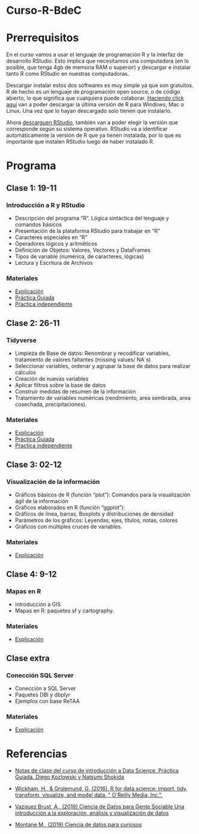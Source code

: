 # Curso-R-BdeC

# Prerrequisitos

En el curso vamos a usar el lenguaje de programación R y la interfaz de desarrollo RStudio. Esto implica que necesitamos una computadora (en lo posible, que tenga 4gb de memoria RAM o superior) y descargar e instalar tanto R como RStudio en nuestras computadoras.

Descargar instalar estos dos softwares es muy simple ya que son gratuitos. R de hecho es un lenguaje de programación open source, o de código abierto, lo que significa que cualquiera puede colaborar. [Haciendo click aquí](https://cran.r-project.org/) van a poder descargar la última versión de R para Windows, Mac o Linux. Una vez que lo hayan descargado solo tienen que instalarlo.

Ahora [descarguen RStudio](https://rstudio.com/products/rstudio/download/), también van a poder elegir la versión que corresponde según su sistema operativo. RStudio va a identificar automáticamente la versión de R que ya tienen instalada, por lo que es importante que instalen RStudio luego de haber instalado R.


# Programa

## Clase 1: 19-11
### Introducción a R y RStudio
* Descripción del programa “R”. Lógica sintáctica del lenguaje y comandos básicos
* Presentación de la plataforma RStudio para trabajar en “R”
* Caracteres especiales en “R”
* Operadores lógicos y aritméticos
* Definición de Objetos: Valores, Vectores y DataFrames
* Tipos de variable (numérica, de caracteres, lógicas)
* Lectura y Escritura de Archivos

### Materiales
- [Explicación](clase_1/01_explicacion.nb.html)
- [Práctica Guiada](clase_1/01_practica_guiada.nb.html)
- [Pŕactica independiente](clase_1/01_practica_independiente.nb.html) 


## Clase 2: 26-11
### Tidyverse
* Limpieza de Base de datos: Renombrar y recodificar variables, tratamiento de valores faltantes (missing values/ NA´s)
* Seleccionar variables, ordenar y agrupar la base de datos para realizar cálculos
* Creación de nuevas variables
* Aplicar filtros sobre la base de datos
* Construir medidas de resumen de la información
* Tratamiento de variables numéricas (rendimiento, area sembrada, area cosechada, precipitaciones).

### Materiales
- [Explicación](clase_2/02_explicacion.nb.html)
- [Práctica Guiada](clase_2/02_practica_guiada.nb.html)
- [Pŕactica independiente](clase_2/02_practica_independiente.nb.html) 


## Clase 3: 02-12
### Visualización de la información
* Gráficos básicos de R (función “plot”): Comandos para la visualización ágil de la información
* Gráficos elaborados en R (función “ggplot”):
* Gráficos de línea, barras, Boxplots y distribuciones de densidad
* Parámetros de los gráficos: Leyendas, ejes, títulos, notas, colores
* Gráficos con múltiples cruces de variables.

### Materiales
- [Explicación](clase_3/03_explicacion.nb.html)


## Clase 4: 9-12
### Mapas en R
* introducción a GIS
* Mapas en R: paquetes sf y cartography.

### Materiales
- [Explicación](clase_4/04_explicacion.nb.html)


## Clase extra
### Conección SQL Server
* Conección a SQL Server
* Paquetes DBI y dbplyr
* Ejemplos con base ReTAA

### Materiales
- [Explicación](clase_5/DB_en_R.html)


# Referencias

* [Notas de clase del curso de introducción a Data Science. Práctica Guiada. Diego Kozlowski y Natsumi Shokida ](https://diegokoz.github.io/intro_ds_bookdown/index.html)
* [Wickham, H., & Grolemund, G. (2016). R for data science: import, tidy, transform, visualize, and model data. " O'Reilly Media, Inc.".](https://es.r4ds.hadley.nz/)

* [Vazquez Brust, A., (2019) Ciencia de Datos para Gente Sociable Una introducción a la exploración, análisis y visualización de datos](https://bitsandbricks.github.io/ciencia_de_datos_gente_sociable/)

* [Montane M., (2019) Ciencia de datos para curiosos](https://bookdown.org/martinmontaneb/CienciaDeDatos/)
